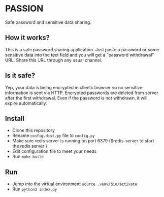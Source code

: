 # PASSION
Safe password and sensitive data sharing.

## How it works?
This is a safe password sharing application.
Just paste a password or some sensitive data into the text field and you will get a "password withdrawal" URL.
Share this URL through any usual channel.

## Is it safe?
Yep, your data is being encrypted in clients browser so no sensitive information is sent via HTTP.
Encrypted passwords are deleted from server after the first withdrawal.
Even if the password is not withdrawn, it will expire automatically.

## Install
- Clone this repository
- Rename `config.dist.py` file to `config.py`
- Make sure redis server is running on port 6379 ($redis-server to start the redis server )
- Edit configuration file to meet your needs
- Run `make build`

## Run
- Jump into the virtual environment `source .venv/bin/activate`
- Run `python3 index.py` 
